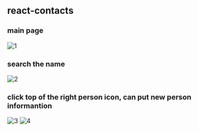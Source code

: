 ## react-contacts
### main page
![1](https://user-images.githubusercontent.com/26092150/44319795-0d082300-a40c-11e8-8b4d-4a2fddf71cd9.JPG)
### search the name
![2](https://user-images.githubusercontent.com/26092150/44319796-0d082300-a40c-11e8-8bba-cfe003941e5b.JPG)
### click top of the right person icon, can put new person informantion
![3](https://user-images.githubusercontent.com/26092150/44319797-0d082300-a40c-11e8-80a9-55c6e938d38c.JPG)
![4](https://user-images.githubusercontent.com/26092150/44319794-0d082300-a40c-11e8-9cbf-804cd78da439.JPG)

